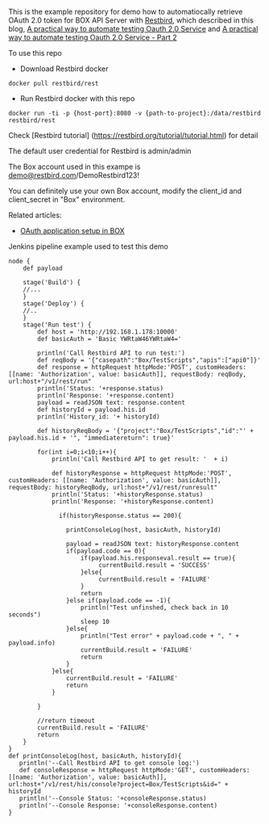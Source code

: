This is the example repository for demo how to automatiocally retrieve OAuth 2.0 token for BOX API Server with [Restbird](https://restbird.org), which described in this blog, [A practical way to automate testing Oauth 2.0 Service](https://restbird.org/blog/2018/09/01/automate-testing-oauth2.html) and [A practical way to automate testing Oauth 2.0 Service - Part 2](https://restbird.org/blog/2018/09/07/automate-testing-oauth2-2.html)

To use this repo

* Download Restbird docker

~~~
docker pull restbird/rest
~~~

* Run Restbird docker with this repo 

~~~
docker run -ti -p {host-port}:8080 -v {path-to-project}:/data/restbird restbird/rest
~~~

Check [Restbird tutorial] (https://restbird.org/tutorial/tutorial.html) for detail 

The default user credential for Restbird is admin/admin

The Box account used in this exampe is demo@restbird.com/DemoRestbird123!

You can definitely use your own Box account, modify the client_id and client_secret in "Box" environment.

Related articles:

* [OAuth application setup in BOX](https://developer.box.com/docs/setting-up-an-oauth-app)

Jenkins pipeline example used to test this demo 

~~~
node {
    def payload 
   
    stage('Build') {
    //...
    }
    stage('Deploy') {
    //..
    }
    stage('Run test') {
        def host = 'http://192.168.1.178:10000'
        def basicAuth = 'Basic YWRtaW46YWRtaW4='
      
        println('Call Restbird API to run test:')
        def reqBody = '{"casepath":"Box/TestScripts","apis":["api0"]}'
        def response = httpRequest httpMode:'POST', customHeaders: [[name: 'Authorization', value: basicAuth]], requestBody: reqBody, url:host+"/v1/rest/run"
        println('Status: '+response.status)
        println('Response: '+response.content)
        payload = readJSON text: response.content
        def historyId = payload.his.id
        println('History_id: '+ historyId)
        
        def historyReqBody = '{"project":"Box/TestScripts","id":"' + payload.his.id + '", "immediatereturn": true}'
   
        for(int i=0;i<10;i++){
            println('Call Restbird API to get result: '  + i)

            def historyResponse = httpRequest httpMode:'POST', customHeaders: [[name: 'Authorization', value: basicAuth]], requestBody: historyReqBody, url:host+"/v1/rest/runresult"
            println('Status: '+historyResponse.status)
            println('Response: '+historyResponse.content)
          
              if(historyResponse.status == 200){
                  
                printConsoleLog(host, basicAuth, historyId)
                
                payload = readJSON text: historyResponse.content
                if(payload.code == 0){
                    if(payload.his.responseval.result == true){
                         currentBuild.result = 'SUCCESS'
                    }else{
                         currentBuild.result = 'FAILURE'
                    }
                    return
                }else if(payload.code == -1){
                    println("Test unfinshed, check back in 10 seconds")
                    sleep 10
                }else{
                    println("Test error" + payload.code + ", " + payload.info)
                    currentBuild.result = 'FAILURE'
                    return
                }
            }else{
                currentBuild.result = 'FAILURE'
                return
            }

        }
        
        //return timeout
        currentBuild.result = 'FAILURE'
        return
    }
}
def printConsoleLog(host, basicAuth, historyId){
   println('--Call Restbird API to get console log:')
   def consoleResponse = httpRequest httpMode:'GET', customHeaders: [[name: 'Authorization', value: basicAuth]], url:host+"/v1/rest/his/console?project=Box/TestScripts&id=" + historyId
   println('--Console Status: '+consoleResponse.status)
   println('--Console Response: '+consoleResponse.content)  
}
~~~